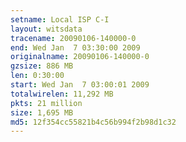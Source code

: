 ```yaml
---
setname: Local ISP C-I
layout: witsdata
tracename: 20090106-140000-0
end: Wed Jan  7 03:30:00 2009
originalname: 20090106-140000-0
gzsize: 886 MB
len: 0:30:00
start: Wed Jan  7 03:00:01 2009
totalwirelen: 11,292 MB
pkts: 21 million
size: 1,695 MB
md5: 12f354cc55821b4c56b994f2b98d1c32
---
```

